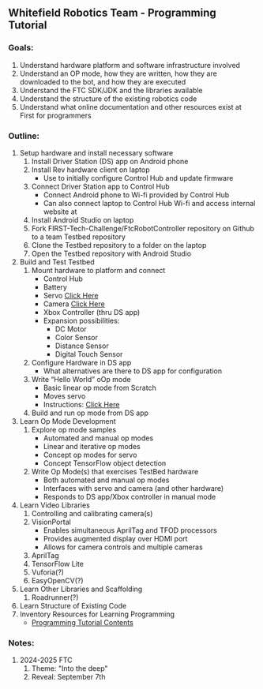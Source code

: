 ## Whitefield Robotics Team - Programming Tutorial
### Goals:
1.	Understand hardware platform and software infrastructure involved
2.	Understand an OP mode, how they are written, how they are downloaded to the bot, and how they are executed
3.	Understand the FTC SDK/JDK and the libraries available
4.	Understand the structure of the existing robotics code
5.	Understand what online documentation and other resources exist at First for programmers
   
### Outline:
1. Setup hardware and install necessary software
    1. Install Driver Station (DS) app on Android phone
    2. Install Rev hardware client on laptop
        - Use to initially configure Control Hub and update firmware
    3. Connect Driver Station app to Control Hub
        -	Connect Android phone to Wi-fi provided by Control Hub
        -	Can also connect laptop to Control Hub Wi-fi and access internal website at 
    4. Install Android Studio on laptop
    5. Fork FIRST-Tech-Challenge/FtcRobotController repository on Github to a team Testbed repository
    6. Clone the Testbed repository to a folder on the laptop
    7. Open the Testbed repository with Android Studio
2. Build and Test Testbed
    1. Mount hardware to platform and connect
        - Control Hub
        - Battery
        - Servo
          [Click Here](https://ftc-docs.firstinspires.org/en/latest/hardware_and_software_configuration/configuring/configuring_servo/configuring-servo.html)
        - Camera
          [Click Here](https://ftc-docs.firstinspires.org/en/latest/hardware_and_software_configuration/configuring/configuring_external_webcam/configuring-external-webcam.html)
        - Xbox Controller (thru DS app)
        - Expansion possibilities:
            - DC Motor
            - Color Sensor
            - Distance Sensor
            - Digital Touch Sensor
    2. Configure Hardware in DS app
        - What alternatives are there to DS app for configuration
    3. Write “Hello World” oOp mode 
        - Basic linear op mode from Scratch
        - Moves servo
        - Instructions:
          [Click Here](https://ftc-docs.firstinspires.org/en/latest/programming_resources/tutorial_specific/android_studio/creating_op_modes/Creating-and-Running-an-Op-Mode-%28Android-Studio%29.html)
    4. Build and run op mode from DS app
3. Learn Op Mode Development
    1. Explore op mode samples
       - Automated and manual op modes
       - Linear and iterative op modes
       - Concept op modes for servo
       - Concept TensorFlow object detection
    2. Write Op Mode(s) that exercises TestBed hardware
        - Both automated and manual op modes
        - Interfaces with servo and camera (and other hardware)
        - Responds to DS app/Xbox controller in manual mode
4. Learn Video Libraries
    1. Controlling and calibrating camera(s)
    2. VisionPortal
        - Enables simultaneous AprilTag and TFOD processors
        - Provides augmented display over HDMI port
        - Allows for camera controls and multiple cameras
    3. AprilTag
    4. TensorFlow Lite
    5. Vuforia(?)
    6. EasyOpenCV(?)
5. Learn Other Libraries and Scaffolding
    1. Roadrunner(?)
6. Learn Structure of Existing Code
7. Inventory Resources for Learning Programming
    - [Programming Tutorial Contents](https://ftc-docs.firstinspires.org/en/latest/programming_resources/index.html)

### Notes:
1. 2024-2025 FTC
      1. Theme: "Into the deep"
      2. Reveal: September 7th
 
